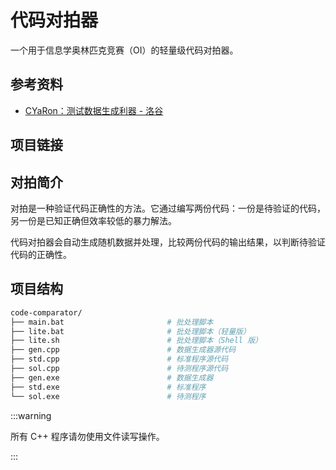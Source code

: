 # 代码对拍器

一个用于信息学奥林匹克竞赛（OI）的轻量级代码对拍器。

## 参考资料

- [CYaRon：测试数据生成利器 - 洛谷](https://www.luogu.com.cn/discuss/11410)

## 项目链接

<GitHub repo="lailai0916/code-comparator" />

## 对拍简介

对拍是一种验证代码正确性的方法。它通过编写两份代码：一份是待验证的代码，另一份是已知正确但效率较低的暴力解法。

代码对拍器会自动生成随机数据并处理，比较两份代码的输出结果，以判断待验证代码的正确性。

## 项目结构

```bash
code-comparator/
├── main.bat                       # 批处理脚本
├── lite.bat                       # 批处理脚本（轻量版）
├── lite.sh                        # 批处理脚本（Shell 版）
├── gen.cpp                        # 数据生成器源代码
├── std.cpp                        # 标准程序源代码
├── sol.cpp                        # 待测程序源代码
├── gen.exe                        # 数据生成器
├── std.exe                        # 标准程序
└── sol.exe                        # 待测程序
```

:::warning

所有 C++ 程序请勿使用文件读写操作。

:::
